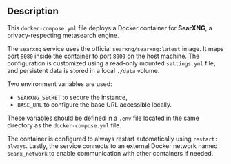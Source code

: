 ## Description

This `docker-compose.yml` file deploys a Docker container for **SearXNG**, a privacy-respecting metasearch engine.

The `searxng` service uses the official `searxng/searxng:latest` image. It maps port `8080` inside the container to port `8000` on the host machine. The configuration is customized using a read-only mounted `settings.yml` file, and persistent data is stored in a local `./data` volume.

Two environment variables are used:
- `SEARXNG_SECRET` to secure the instance,
- `BASE_URL` to configure the base URL accessible locally.

These variables should be defined in a `.env` file located in the same directory as the `docker-compose.yml` file.

The container is configured to always restart automatically using `restart: always`. Lastly, the service connects to an external Docker network named `searx_network` to enable communication with other containers if needed.